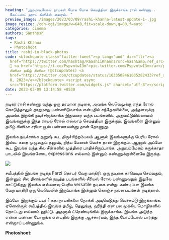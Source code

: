 ```yaml
---
heading: "அம்மாடியோவ் நாட்கள் போக போக செமத்தியா இருக்காங்க ராசி கண்ணா..
  லேட்டஸ்ட் ஹாட் கிளிக்ஸ் வைரல். "
preview_image: /images/2023/03/09/rashi-khanna-latest-update-1-.jpg
image_resize: /cdn-cgi/image/w=640,fit=scale-down,q=80,f=auto
categories: cinema
authors: Santhosh
tags:
  - Rashi Khanna
  - Photoshoot
title: rashi-in-black-photos
code: <blockquote class="twitter-tweet"><p lang="und" dir="ltr"><a
  href="https://twitter.com/hashtag/RaashiiKhanna?src=hash&amp;ref_src=twsrc%5Etfw">#RaashiiKhanna</a>
  🖤 <a href="https://t.co/PspvntwI3m">pic.twitter.com/PspvntwI3m</a></p>&mdash;
  சினிமா தமிழ் சினிமா (@ctcupdates) <a
  href="https://twitter.com/ctcupdates/status/1633508461035282433?ref_src=twsrc%5Etfw">March
  8, 2023</a></blockquote> <script async
  src="https://platform.twitter.com/widgets.js" charset="utf-8"></script>
date: 2023-03-09 13:14:58 +0530
---
```

நடிகர் ராசி கண்ணா வந்து ஒரு தரமான நடிகை, அவங்க லெவெலுக்கு எந்த ரோல் கொடுத்தாலும் தாறுமாறு பண்ணிடுவாங்க என்பதில் சந்தேகமில்லை, அந்தளவுக்கு அவங்க இறங்கி நடிச்சிருக்காங்க இதுவரை வந்த படங்களில். அதுமட்டுமில்லாமல் இவங்களுக்கு இந்த ராயல் ரோல் எல்லாம் செமத்தியா இருக்கும். இவங்களை இன்னும் தமிழ் சினிமா சரியா யூஸ் பண்ணலன்னு தான் தோணுது.

இவங்க நடிச்சாங்க தனுஷ் கூட திருச்சிற்றம்பலம் ஆனால் இவங்களுக்கு பெரிய ரோல் இல்ல. கதை முழுவதும் தனுஷ், நித்ய மேனன் வெச்சு தான் இருக்கும். ஆனால் அப்போ கூட இவங்க வந்த சில சீன்களில் முத்திரை பாதிச்சிருப்பாங்க. அதுவும்மேகம் கருக்காதா பாடலில் இவங்களோட expressions எல்லாம் இன்னும் கண்ணுக்குள்ளையே இருக்கு. 

![](/images/2023/03/09/rashi-khanna-latest-update-2-.jpg)

சமீபத்தில் இவங்க நடித்த Farzi தொடர் வேற மாதிரி. ஒரு நடிகை காமெடிய செய்வதும், இன்னும் சில தினங்களில் நடித்த படங்களில் சீரியஸ் ரோல் பண்ணுவதும் இதுவே காட்டுகிறது இவங்க எவ்வளவு பெரிய versatile நடிகை என்று. கண்டிப்பா இவங்க வேற மாதிரி ஒரு லெவெலில் இருப்பாங்க இன்னும் கொஞ்ச நல்ல படங்கள் நடித்தால்.

இப்போ இருக்கும் டயர் 1 கதாநாயகிகளை நோக்கி அடியெடுத்து வெச்சுட்டு இருக்காங்க. ஏனென்றால் சமீபத்தில் இவங்க தமிழ், தெலுங்கு, ஹிந்தி என பல முக்கிய மொழிகளில் தொட்டது எல்லாம் ஹிட்டு. அதனால் ட்ரெண்டிங்கில் இருக்காங்க. இவங்க அடுத்த என்ன பண்ண போறாங்க என்பதில் இருக்கு ஆச்சார்யம், இந்த போட்டோஸ் பார்த்து என்ஜாய் பண்ணுங்க. 

**P﻿hotoshoot:**